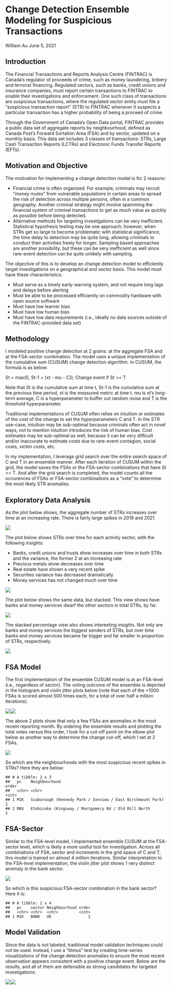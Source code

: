 Change Detection Ensemble Modeling for Suspicious Transactions
================
William Au
June 5, 2021

## Introduction

The Financial Transactions and Reports Analysis Centre (FINTRAC) is
Canada’s regulator of proceeds of crime, such as money laundering,
bribery and terrorist financing. Regulated sectors, such as banks,
credit unions and insurance companies, must report certain transactions
to FINTRAC to enable their investigations and enforcement. One such
class of transactions are suspicious transactions, where the regulated
sector entity must file a “suspicious transaction report” (STR) to
FINTRAC whenever it suspects a particular transaction has a higher
probability of being a proceed of crime.

Through the Government of Canada’s Open Data portal, FINTRAC provides a
public data set of aggregate reports by neighbourhood, defined as Canada
Post’s Forward Sortation Area (FSA) and by sector, updated on a monthly
basis. This data set includes 3 classes of transactions: STRs, Large
Cash Transaction Reports (LCTRs) and Electronic Funds Transfer Reports
(EFTs).

## Motivation and Objective

The motivation for implementing a change detection model is for 2
reasons:

  - Financial crime is often organized. For example, criminals may
    recruit “money mules” from vulnerable populations in certain areas
    to spread the risk of detection across multiple persons, often in a
    common geography. Another criminal strategy might involve spamming
    the financial system of criminal transactions to get as much value
    as quickly as possible before being detected.
  - Alternative methods for targeting investigations can be very
    inefficient. Statistical hypothesis testing may be one approach;
    however, when STRs get so large to become problematic with
    statistical significance, the time delay to detection may be quite
    long, allowing criminals to conduct their activities freely for
    longer. Sampling based approaches are another possibility, but these
    can be very inefficient as well since rare-event detection can be
    quite unlikely with sampling.

The objective of this is to develop an change detection model to
efficiently target investigations on a geographical and sector basis.
This model must have these characteristics:

  - Must serve as a timely early-warning system, and not require long
    lags and delays before alerting
  - Must be able to be processed efficiently on commodity hardware with
    open source software
  - Must have low learner bias
  - Must have low human bias
  - Must have low data requirements (i.e., ideally no data sources
    outside of the FINTRAC-provided data set)

## Methodology

I modeled positive change detection at 2 grains: at the aggregate FSA
and at the FSA-sector combination. The model uses a unique
implementation of the cumulative sum (CUSUM) change detection algorithm.
In CUSUM, the formula is as below:

St = max(0, St-1 + (xt - mu - C)); Change event if St \>= T

Note that St is the cumulative sum at time t, St-1 is the cumulative sum
at the previous time period, xt is the measured metric at time t, mu is
xt’s long-term average, C is a hyperparameter to buffer out random noise
and T is the threshold hyperparameter.

Traditional implementations of CUSUM often relies on intuition or
estimates of the cost of the change to set the hyperparameters C and T.
In the STR use-case, intuition may be sub-optimal because criminals
often act in novel ways, not to mention intuition introduces the risk of
human bias. Cost estimates may be sub-optimal as well, because it can be
very difficult and/or inaccurate to estimate costs due to rare-event
contagion, social costs, victim costs, etc.

In my implementation, I leverage grid search over the entire search
space of C and T in an ensemble manner. After each iteration of CUSUM
within the grid, the model saves the FSAs or the FSA-sector combinations
that have St \>= T. And after the grid search is completed, the model
counts all the occurences of FSAs or FSA-sector combinations as a “vote”
to determine the most likely STR anomalies.

## Exploratory Data Analysis

As the plot below shows, the aggregate number of STRs increases over
time at an increasing rate. There is fairly large spikes in 2019 and
2021.

![](detect_str_chg_files/figure-gfm/eda1-1.png)<!-- -->

The plot below shows STRs over time for each activity sector, with the
following insights:

  - Banks, credit unions and trusts show increases over time in both
    STRs and the variance, the former 2 at an increasing rate
  - Precious metals show decreases over time
  - Real estate have shown a very recent spike
  - Securities variance has decreased dramatically
  - Money services has not changed much over time

![](detect_str_chg_files/figure-gfm/eda2-1.png)<!-- -->

The plot below shows the same data, but stacked. This view shows have
banks and money services dwarf the other sectors in total STRs, by far.

![](detect_str_chg_files/figure-gfm/eda3-1.png)<!-- -->

The stacked percentage view also shows interesting insights. Not only
are banks and money services the biggest senders of STRs, but over time
banks and money services became far bigger and far smaller in proportion
of STRs, respectively.

![](detect_str_chg_files/figure-gfm/eda4-1.png)<!-- -->

## FSA Model

The first implementation of the ensemble CUSUM model is at an FSA-level
(i.e., regardless of sector). The voting outcome of the ensemble is
depicted in the histogram and violin jitter plots below (note that each
of the \>1000 FSAs is scored almost 500 times each, for a total of over
half a million iterations).

![](detect_str_chg_files/figure-gfm/fsa-1.png)<!-- -->![](detect_str_chg_files/figure-gfm/fsa-2.png)<!-- -->

The above 2 plots show that only a few FSAs are anomalies in the most
recent reporting month. By ordering the ensemble results and plotting
the total votes versus this order, I look for a cut-off point on the
elbow plot below as another way to determine the change cut-off, which I
set at 2 FSAs.

![](detect_str_chg_files/figure-gfm/fsa2-1.png)<!-- -->

So which are the neighbourhoods with the most suspicious recent spikes
in STRs? Here they are below:

    ## # A tibble: 2 x 3
    ##   pc    Neighbourhood                                              order
    ##   <chr> <chr>                                                      <int>
    ## 1 M1K   Scaborough (Kennedy Park / Ionview / East Birchmount Park)     1
    ## 2 M8X   Etobicoke (Kingsway / Montgomery Rd / Old Mill North           2

## FSA-Sector

Similar to the FSA-level model, I implemented ensemble CUSUM at the
FSA-sector level, which is likely a more useful tool for investigation.
Across all combinations of FSA, sector and increments in the grid space
of C and T, this model is trained on almost 4 million iterations.
Similar interpretation to the FSA-level implementation, the violin
jitter plot shows 1 very distinct anomaly in the bank sector.

![](detect_str_chg_files/figure-gfm/sector-1.png)<!-- -->

So which is this suspicious FSA-sector combination in the bank sector?
Here it is:

    ## # A tibble: 1 x 4
    ##   pc    sector Neighbourhood order
    ##   <chr> <chr>  <chr>         <int>
    ## 1 M1K   BANK   UK                1

## Model Validation

Since the data is not labeled, traditional model validation techniques
could not be used. Instead, I use a “litmus” test by creating
time-series visualizations of the change detection anomalies to ensure
the most recent observation appears consistent with a positive change
event. Below are the results, and all of them are defensible as strong
candidates for targeted investigations:

![](detect_str_chg_files/figure-gfm/test-1.png)<!-- -->![](detect_str_chg_files/figure-gfm/test-2.png)<!-- -->
